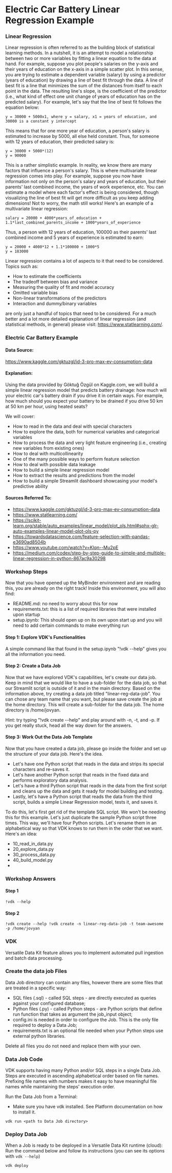 # Electric Car Battery Linear Regression Example

### Linear Regression
Linear regression is often referred to as the building block of statistical learning methods. In a nutshell,
it is an attempt to model a relationship between two or more variables by fitting a linear equation
to the data at hand. For example, suppose you plot people's salaries on the y-axis and their years of
education on the x-axis in a simple scatter plot. In this sense, you are trying to estimate a dependent 
variable (salary) by using a predictor (years of education) by drawing a line of best fit through the data.
A line of best fit is a line that minimizes the sum of the distances from itself to each point in the data. The resulting
line's slope, is the coefficient of the predictor (i.e., what kind of effect one unit change of years of education
has on the predicted salary). For example, let's say that the line of best fit follows the equation below:
```
y = 30000 + 5000x1, where y = salary, x1 = years of education, and 30000 is a constant y intercept
```
This means that for one more year of education, a person's salary is estimated to increase by 5000, all else held constant.
Thus, for someone with 12 years of education, their predicted salary is:
```
y = 30000 + 5000*(12)
y = 90000
```
This is a rather simplistic example. In reality, we know there are many factors that influence a person's salary.
This is where multivariate linear regression comes into play. For example, suppose you now have information not only on
the person's salary and years of education, but their parents' last combined income, the years of work experience,
etc. You can estimate a model where each factor's effect is being considered, though visualizing the line of best fit
will get more difficult as you keep adding dimensions! Not to worry, the math still works! Here's an example of a
multivariate linear regression:
```
salary = 20000 + 4000*years_of_education + 1.1*last_combined_parents_income + 1000*years_of_experience
```
Thus, a person with 12 years of education, 100000 as their parents' last combined income and 5 years of experience
is estimated to earn:
```
y = 20000 + 4000*12 + 1.1*100000 + 1000*5
y = 183000
```
Linear regression contains a lot of aspects to it that need to be considered. Topics such as:
* How to estimate the coefficients
* The tradeoff between bias and variance
* Measuring the quality of fit and model accuracy
* Omitted variable bias
* Non-linear transformations of the predictors
* Interaction and dummy/binary variables

are only just a handful of topics that need to be considered. For a much better and a lot more detailed explanation of
linear regression (and statistical methods, in general) please visit: https://www.statlearning.com/.

### Electric Car Battery Example
#### Data Source: 
https://www.kaggle.com/gktuzgl/id-3-pro-max-ev-consumption-data

#### Explanation:
Using the data provided by Göktuğ Özgül on Kaggle.com, we will build a simple linear regression
model that predicts battery drainage: how much will your electric car's battery drain if you drive it 
in certain ways. For example, how much should you expect your battery to be drained if you drive 50 km at
50 km per hour, using heated seats?

We will cover:
* How to read in the data and deal with special characters
* How to explore the data, both for numerical variables and categorical variables
* How to process the data and very light feature engineering (i.e., creating new variables from existing ones)
* How to deal with multicollinearity
* One of the many possible ways to perform feature selection
* How to deal with possible data leakage
* How to build a simple linear regression model
* How to extract the results and predictions from the model
* How to build a simple Streamlit dashboard showcasing your model's predictive ability

#### Sources Referred To:
* https://www.kaggle.com/gktuzgl/id-3-pro-max-ev-consumption-data
* https://www.statlearning.com/
* https://scikit-learn.org/stable/auto_examples/linear_model/plot_ols.html#sphx-glr-auto-examples-linear-model-plot-ols-py
* https://towardsdatascience.com/feature-selection-with-pandas-e3690ad8504b
* https://www.youtube.com/watch?v=Klqn--Mu2pE
* https://medium.com/codex/step-by-step-guide-to-simple-and-multiple-linear-regression-in-python-867ac9a30298

### Workshop Steps
Now that you have opened up the MyBinder environment and are reading this, you are already on the right track! Inside this environment,
you will also find:
* README.md: no need to worry about this for now
* requirements.txt: this is a list of required libraries that were installed upon startup
* setup.ipynb: This should open up on its own upon start up and you will need to add certain commands to make everything run

#### Step 1: Explore VDK's Functionalities
A simple command like that found in the setup.ipynb "!vdk --help" gives you all the information you need.

#### Step 2: Create a Data Job
Now that we have explored VDK's capabilities, let's create our data job. Keep in mind that we would like to have a sub-folder for the data job,
so that our Streamlit script is outside of it and in the main directory. Based on the information above, try creating a data job titled "linear-reg-data-job".
You can chose any team name that you want, but please save create the job at the home directory. This will create a sub-folder for the data job. The home
directory is /home/jovyan.

Hint: try typing "!vdk create --help" and play around with -n, -t, and -p. If you get really stuck, head all the way down for the answers.

#### Step 3: Work Out the Data Job Template
Now that you have created a data job, please go inside the folder and set up the structure of your data job. Here's the idea.
* Let's have one Python script that reads in the data and strips its special characters and re-saves it.
* Let's have another Python script that reads in the fixed data and performs exploratory data analysis.
* Let's have a third Python script that reads in the data from the first script and cleans up the data and gets it ready for model building and testing.
* Lastly, let's have a Python script that reads the data from the third script, builds a simple Linear Regression model, tests it, and saves it.

To do this, let's first get rid of the template SQL script. We won't be needing this for this example. Let's just duplicate the sample Python script
three times. This way, we'll have four Python scripts. Let's rename them in an alphabetical way so that VDK knows to run them in the order that we want.
Here's an idea:
* 10_read_in_data.py
* 20_explore_data.py
* 30_process_data.py
* 40_build_model.py
* 


### Workshop Answers
#### Step 1
``
!vdk --help
``
#### Step 2
``
!vdk create --help
!vdk create -n linear-reg-data-job -t team-awesome -p /home/jovyan
``




### VDK
Versatile Data Kit feature allows you to implement automated pull ingestion and batch data processing.

### Create the data job Files

Data Job directory can contain any files, however there are some files that are treated in a specific way:

* SQL files (.sql) - called SQL steps - are directly executed as queries against your configured database;
* Python files (.py) - called Python steps - are Python scripts that define run function that takes as argument the job_input object;
* config.ini is needed in order to configure the Job. This is the only file required to deploy a Data Job;
* requirements.txt is an optional file needed when your Python steps use external python libraries.

Delete all files you do not need and replace them with your own.

### Data Job Code

VDK supports having many Python and/or SQL steps in a single Data Job. Steps are executed in ascending alphabetical order based on file names.
Prefixing file names with numbers makes it easy to have meaningful file names while maintaining the steps' execution order.

Run the Data Job from a Terminal:
* Make sure you have vdk installed. See Platform documentation on how to install it.
```
vdk run <path to Data Job directory>
```

### Deploy Data Job

When a Job is ready to be deployed in a Versatile Data Kit runtime (cloud):
Run the command below and follow its instructions (you can see its options with `vdk --help`)
```python
vdk deploy
```